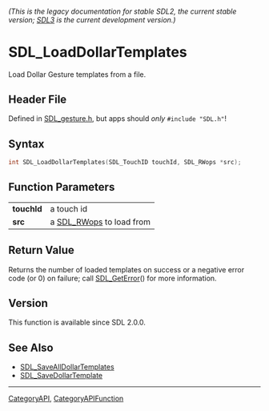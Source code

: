 ###### (This is the legacy documentation for stable SDL2, the current stable version; [SDL3](https://wiki.libsdl.org/SDL3/) is the current development version.)
# SDL_LoadDollarTemplates

Load Dollar Gesture templates from a file.

## Header File

Defined in [SDL_gesture.h](https://github.com/libsdl-org/SDL/blob/SDL2/include/SDL_gesture.h), but apps should _only_ `#include "SDL.h"`!

## Syntax

```c
int SDL_LoadDollarTemplates(SDL_TouchID touchId, SDL_RWops *src);

```

## Function Parameters

|                 |                                       |
| --------------- | ------------------------------------- |
| **touchId**     | a touch id                            |
| **src**         | a [SDL_RWops](SDL_RWops) to load from |

## Return Value

Returns the number of loaded templates on success or a negative error code
(or 0) on failure; call [SDL_GetError](SDL_GetError)() for more
information.

## Version

This function is available since SDL 2.0.0.

## See Also

* [SDL_SaveAllDollarTemplates](SDL_SaveAllDollarTemplates)
* [SDL_SaveDollarTemplate](SDL_SaveDollarTemplate)

----
[CategoryAPI](CategoryAPI), [CategoryAPIFunction](CategoryAPIFunction)

